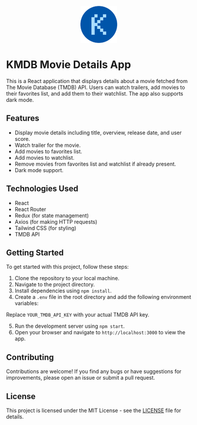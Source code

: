 <div align="center">
  <img alt="Logo" src="https://raw.githubusercontent.com/kanhaiya8608/v4-main/main/src/images/logo.png" width="100" />
</div>

# KMDB Movie Details App

This is a React application that displays details about a movie fetched from The Movie Database (TMDB) API. Users can watch trailers, add movies to their favorites list, and add them to their watchlist. The app also supports dark mode.

## Features

- Display movie details including title, overview, release date, and user score.
- Watch trailer for the movie.
- Add movies to favorites list.
- Add movies to watchlist.
- Remove movies from favorites list and watchlist if already present.
- Dark mode support.

## Technologies Used

- React
- React Router
- Redux (for state management)
- Axios (for making HTTP requests)
- Tailwind CSS (for styling)
- TMDB API

## Getting Started

To get started with this project, follow these steps:

1. Clone the repository to your local machine.
2. Navigate to the project directory.
3. Install dependencies using `npm install`.
4. Create a `.env` file in the root directory and add the following environment variables:


Replace `YOUR_TMDB_API_KEY` with your actual TMDB API key.

5. Run the development server using `npm start`.
6. Open your browser and navigate to `http://localhost:3000` to view the app.

## Contributing

Contributions are welcome! If you find any bugs or have suggestions for improvements, please open an issue or submit a pull request.

## License

This project is licensed under the MIT License - see the [LICENSE](LICENSE) file for details.

